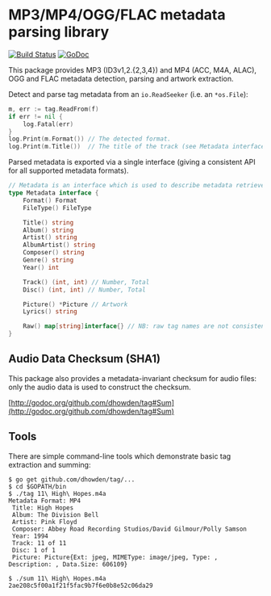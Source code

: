 # MP3/MP4/OGG/FLAC metadata parsing library
[![Build Status](https://travis-ci.org/dhowden/tag.svg?branch=master)](https://travis-ci.org/dhowden/tag)
[![GoDoc](https://godoc.org/github.com/dhowden/tag?status.svg)](https://godoc.org/github.com/dhowden/tag)

This package provides MP3 (ID3v1,2.{2,3,4}) and MP4 (ACC, M4A, ALAC), OGG and FLAC metadata detection, parsing and artwork extraction.

Detect and parse tag metadata from an `io.ReadSeeker` (i.e. an `*os.File`):

```go
m, err := tag.ReadFrom(f)
if err != nil {
	log.Fatal(err)
}
log.Print(m.Format()) // The detected format.
log.Print(m.Title())  // The title of the track (see Metadata interface for more details).
```

Parsed metadata is exported via a single interface (giving a consistent API for all supported metadata formats).

```go
// Metadata is an interface which is used to describe metadata retrieved by this package.
type Metadata interface {
	Format() Format
	FileType() FileType

	Title() string
	Album() string
	Artist() string
	AlbumArtist() string
	Composer() string
	Genre() string
	Year() int

	Track() (int, int) // Number, Total
	Disc() (int, int) // Number, Total

	Picture() *Picture // Artwork
	Lyrics() string

	Raw() map[string]interface{} // NB: raw tag names are not consistent across formats.
}
```

## Audio Data Checksum (SHA1)

This package also provides a metadata-invariant checksum for audio files: only the audio data is used to
construct the checksum.

[http://godoc.org/github.com/dhowden/tag#Sum](http://godoc.org/github.com/dhowden/tag#Sum)

## Tools

There are simple command-line tools which demonstrate basic tag extraction and summing:

    $ go get github.com/dhowden/tag/...
    $ cd $GOPATH/bin
    $ ./tag 11\ High\ Hopes.m4a
    Metadata Format: MP4
     Title: High Hopes
     Album: The Division Bell
     Artist: Pink Floyd
     Composer: Abbey Road Recording Studios/David Gilmour/Polly Samson
     Year: 1994
     Track: 11 of 11
     Disc: 1 of 1
     Picture: Picture{Ext: jpeg, MIMEType: image/jpeg, Type: , Description: , Data.Size: 606109}

    $ ./sum 11\ High\ Hopes.m4a
    2ae208c5f00a1f21f5fac9b7f6e0b8e52c06da29
